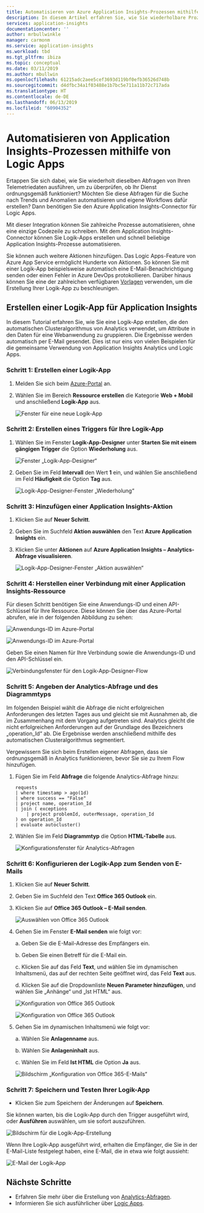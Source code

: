 ```yaml
---
title: Automatisieren von Azure Application Insights-Prozessen mithilfe von Logic Apps
description: In diesem Artikel erfahren Sie, wie Sie wiederholbare Prozesse schnell automatisieren können, indem Sie Ihrer Logik-App den Application Insights-Connector hinzufügen.
services: application-insights
documentationcenter: ''
author: mrbullwinkle
manager: carmonm
ms.service: application-insights
ms.workload: tbd
ms.tgt_pltfrm: ibiza
ms.topic: conceptual
ms.date: 03/11/2019
ms.author: mbullwin
ms.openlocfilehash: 61215adc2aee5cef3693d119bf0efb36526d748b
ms.sourcegitcommit: d4dfbc34a1f03488e1b7bc5e711a11b72c717ada
ms.translationtype: HT
ms.contentlocale: de-DE
ms.lasthandoff: 06/13/2019
ms.locfileid: "60904352"
---
```

# <a name="automate-application-insights-processes-by-using-logic-apps"></a>Automatisieren von Application Insights-Prozessen mithilfe von Logic Apps

Ertappen Sie sich dabei, wie Sie wiederholt dieselben Abfragen von Ihren Telemetriedaten ausführen, um zu überprüfen, ob Ihr Dienst ordnungsgemäß funktioniert? Möchten Sie diese Abfragen für die Suche nach Trends und Anomalien automatisieren und eigene Workflows dafür erstellen? Dann benötigen Sie den Azure Application Insights-Connector für Logic Apps.

Mit dieser Integration können Sie zahlreiche Prozesse automatisieren, ohne eine einzige Codezeile zu schreiben. Mit dem Application Insights-Connector können Sie Logik-Apps erstellen und schnell beliebige Application Insights-Prozesse automatisieren. 

Sie können auch weitere Aktionen hinzufügen. Das Logic Apps-Feature von Azure App Service ermöglicht Hunderte von Aktionen. So können Sie mit einer Logik-App beispielsweise automatisch eine E-Mail-Benachrichtigung senden oder einen Fehler in Azure DevOps protokollieren. Darüber hinaus können Sie eine der zahlreichen verfügbaren [Vorlagen](https://docs.microsoft.com/azure/logic-apps/logic-apps-use-logic-app-templates) verwenden, um die Erstellung Ihrer Logik-App zu beschleunigen. 

## <a name="create-a-logic-app-for-application-insights"></a>Erstellen einer Logik-App für Application Insights

In diesem Tutorial erfahren Sie, wie Sie eine Logik-App erstellen, die den automatischen Clusteralgorithmus von Analytics verwendet, um Attribute in den Daten für eine Webanwendung zu gruppieren. Die Ergebnisse werden automatisch per E-Mail gesendet. Dies ist nur eins von vielen Beispielen für die gemeinsame Verwendung von Application Insights Analytics und Logic Apps. 

### <a name="step-1-create-a-logic-app"></a>Schritt 1: Erstellen einer Logik-App
1. Melden Sie sich beim [Azure-Portal](https://portal.azure.com) an.
1. Wählen Sie im Bereich **Ressource erstellen** die Kategorie **Web + Mobil** und anschließend **Logik-App** aus.

    ![Fenster für eine neue Logik-App](./media/automate-with-logic-apps/1createlogicapp.png)

### <a name="step-2-create-a-trigger-for-your-logic-app"></a>Schritt 2: Erstellen eines Triggers für Ihre Logik-App
1. Wählen Sie im Fenster **Logik-App-Designer** unter **Starten Sie mit einem gängigen Trigger** die Option **Wiederholung** aus.

    ![Fenster „Logik-App-Designer“](./media/automate-with-logic-apps/2logicappdesigner.png)

1. Geben Sie im Feld **Intervall** den Wert **1** ein, und wählen Sie anschließend im Feld **Häufigkeit** die Option **Tag** aus.

    ![Logik-App-Designer-Fenster „Wiederholung“](./media/automate-with-logic-apps/3recurrence.png)

### <a name="step-3-add-an-application-insights-action"></a>Schritt 3: Hinzufügen einer Application Insights-Aktion
1. Klicken Sie auf **Neuer Schritt**.

1. Geben Sie im Suchfeld **Aktion auswählen** den Text **Azure Application Insights** ein.

1. Klicken Sie unter **Aktionen** auf **Azure Application Insights – Analytics-Abfrage visualisieren**.

    ![Logik-App-Designer-Fenster „Aktion auswählen“](./media/automate-with-logic-apps/4visualize.png)

### <a name="step-4-connect-to-an-application-insights-resource"></a>Schritt 4: Herstellen einer Verbindung mit einer Application Insights-Ressource

Für diesen Schritt benötigen Sie eine Anwendungs-ID und einen API-Schlüssel für Ihre Ressource. Diese können Sie über das Azure-Portal abrufen, wie in der folgenden Abbildung zu sehen:

![Anwendungs-ID im Azure-Portal](./media/automate-with-logic-apps/5apiaccess.png)

![Anwendungs-ID im Azure-Portal](./media/automate-with-logic-apps/6apikey.png)

Geben Sie einen Namen für Ihre Verbindung sowie die Anwendungs-ID und den API-Schlüssel ein.

![Verbindungsfenster für den Logik-App-Designer-Flow](./media/automate-with-logic-apps/7connection.png)

### <a name="step-5-specify-the-analytics-query-and-chart-type"></a>Schritt 5: Angeben der Analytics-Abfrage und des Diagrammtyps
Im folgenden Beispiel wählt die Abfrage die nicht erfolgreichen Anforderungen des letzten Tages aus und gleicht sie mit Ausnahmen ab, die im Zusammenhang mit dem Vorgang aufgetreten sind. Analytics gleicht die nicht erfolgreichen Anforderungen auf der Grundlage des Bezeichners „operation_Id“ ab. Die Ergebnisse werden anschließend mithilfe des automatischen Clusteralgorithmus segmentiert. 

Vergewissern Sie sich beim Erstellen eigener Abfragen, dass sie ordnungsgemäß in Analytics funktionieren, bevor Sie sie zu Ihrem Flow hinzufügen.

1. Fügen Sie im Feld **Abfrage** die folgende Analytics-Abfrage hinzu:

    ```
    requests
    | where timestamp > ago(1d)
    | where success == "False"
    | project name, operation_Id
    | join ( exceptions
        | project problemId, outerMessage, operation_Id
    ) on operation_Id
    | evaluate autocluster()
    ```

1. Wählen Sie im Feld **Diagrammtyp** die Option **HTML-Tabelle** aus.

    ![Konfigurationsfenster für Analytics-Abfragen](./media/automate-with-logic-apps/8query.png)

### <a name="step-6-configure-the-logic-app-to-send-email"></a>Schritt 6: Konfigurieren der Logik-App zum Senden von E-Mails

1. Klicken Sie auf **Neuer Schritt**.

1. Geben Sie im Suchfeld den Text **Office 365 Outlook** ein.

1. Klicken Sie auf **Office 365 Outlook – E-Mail senden**.

    ![Auswählen von Office 365 Outlook](./media/automate-with-logic-apps/9sendemail.png)

1. Gehen Sie im Fenster **E-Mail senden** wie folgt vor:

   a. Geben Sie die E-Mail-Adresse des Empfängers ein.

   b. Geben Sie einen Betreff für die E-Mail ein.

   c. Klicken Sie auf das Feld **Text**, und wählen Sie im dynamischen Inhaltsmenü, das auf der rechten Seite geöffnet wird, das Feld **Text** aus.
    
   d. Klicken Sie auf die Dropdownliste **Neuen Parameter hinzufügen**, und wählen Sie „Anhänge“ und „Ist HTML“ aus.

      ![Konfiguration von Office 365 Outlook](./media/automate-with-logic-apps/10emailbody.png)

      ![Konfiguration von Office 365 Outlook](./media/automate-with-logic-apps/11emailparameter.png)

1. Gehen Sie im dynamischen Inhaltsmenü wie folgt vor:

    a. Wählen Sie **Anlagenname** aus.

    b. Wählen Sie **Anlageninhalt** aus.
    
    c. Wählen Sie im Feld **Ist HTML** die Option **Ja** aus.

      ![Bildschirm „Konfiguration von Office 365-E-Mails“](./media/automate-with-logic-apps/12emailattachment.png)

### <a name="step-7-save-and-test-your-logic-app"></a>Schritt 7: Speichern und Testen Ihrer Logik-App
* Klicken Sie zum Speichern der Änderungen auf **Speichern**.

Sie können warten, bis die Logik-App durch den Trigger ausgeführt wird, oder **Ausführen** auswählen, um sie sofort auszuführen.

![Bildschirm für die Logik-App-Erstellung](./media/automate-with-logic-apps/13save.png)

Wenn Ihre Logik-App ausgeführt wird, erhalten die Empfänger, die Sie in der E-Mail-Liste festgelegt haben, eine E-Mail, die in etwa wie folgt aussieht:

![E-Mail der Logik-App](./media/automate-with-logic-apps/flow9.png)

## <a name="next-steps"></a>Nächste Schritte

- Erfahren Sie mehr über die Erstellung von [Analytics-Abfragen](../../azure-monitor/log-query/get-started-queries.md).
- Informieren Sie sich ausführlicher über [Logic Apps](https://docs.microsoft.com/azure/logic-apps/logic-apps-what-are-logic-apps).



<!--Link references-->





